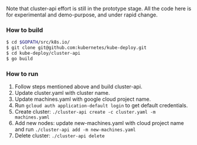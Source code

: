 Note that cluster-api effort is still in the prototype stage. All the code here is for experimental and demo-purpose, and under rapid change.

### How to build

```bash
$ cd $GOPATH/src/k8s.io/
$ git clone git@github.com:kubernetes/kube-deploy.git
$ cd kube-deploy/cluster-api
$ go build
```

### How to run
1) Follow steps mentioned above and build cluster-api.
2) Update cluster.yaml with cluster name.
3) Update machines.yaml with google cloud project name.
4) Run `gcloud auth application-default login` to get default credentials.
5) Create cluster: `./cluster-api create -c cluster.yaml -m machines.yaml`
6) Add new nodes: update new-machines.yaml with cloud project name and run `./cluster-api add -m new-machines.yaml`
7) Delete cluster: `./cluster-api delete`